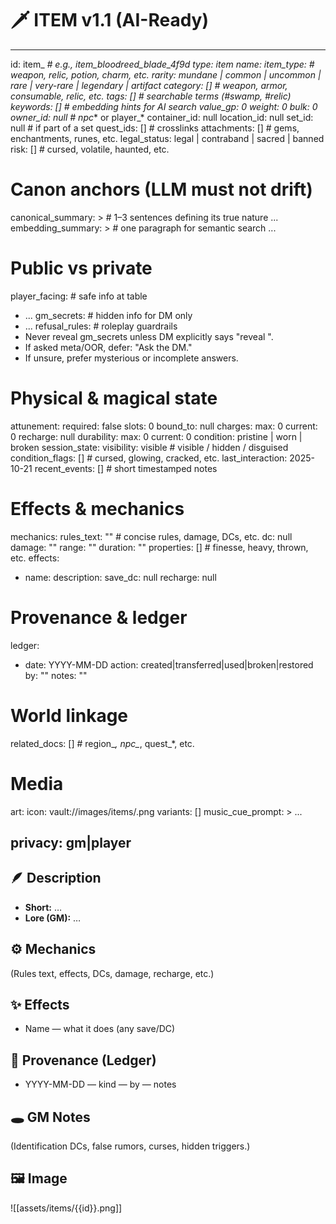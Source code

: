 # 🗡️ ITEM v1.1 (AI-Ready)

---
id: item_<slug>_<hash>             # e.g., item_bloodreed_blade_4f9d
type: item
name: 
item_type:                         # weapon, relic, potion, charm, etc.
rarity: mundane | common | uncommon | rare | very-rare | legendary | artifact
category: []                       # weapon, armor, consumable, relic, etc.
tags: []                            # searchable terms (#swamp, #relic)
keywords: []                        # embedding hints for AI search
value_gp: 0
weight: 0
bulk: 0
owner_id: null                      # npc_* or player_*
container_id: null
location_id: null
set_id: null                        # if part of a set
quest_ids: []                       # crosslinks
attachments: []                     # gems, enchantments, runes, etc.
legal_status: legal | contraband | sacred | banned
risk: []                            # cursed, volatile, haunted, etc.

# Canon anchors (LLM must not drift)
canonical_summary: >                # 1–3 sentences defining its true nature
  ...
embedding_summary: >                # one paragraph for semantic search
  ...

# Public vs private
player_facing:                      # safe info at table
  - ...
gm_secrets:                         # hidden info for DM only
  - ...
refusal_rules:                      # roleplay guardrails
  - Never reveal gm_secrets unless DM explicitly says "reveal <item>".
  - If asked meta/OOR, defer: "Ask the DM."
  - If unsure, prefer mysterious or incomplete answers.

# Physical & magical state
attunement:
  required: false
  slots: 0
  bound_to: null
charges:
  max: 0
  current: 0
  recharge: null
durability:
  max: 0
  current: 0
  condition: pristine | worn | broken
session_state:
  visibility: visible                # visible / hidden / disguised
  condition_flags: []                # cursed, glowing, cracked, etc.
  last_interaction: 2025-10-21
  recent_events: []                  # short timestamped notes

# Effects & mechanics
mechanics:
  rules_text: ""                     # concise rules, damage, DCs, etc.
  dc: null
  damage: ""
  range: ""
  duration: ""
  properties: []                     # finesse, heavy, thrown, etc.
effects:
  - name: 
    description: 
    save_dc: null
    recharge: null

# Provenance & ledger
ledger:
  - date: YYYY-MM-DD
    action: created|transferred|used|broken|restored
    by: ""
    notes: ""

# World linkage
related_docs: []                     # region_*, npc_*, quest_*, etc.

# Media
art:
  icon: vault://images/items/<id>.png
  variants: []
music_cue_prompt: >
  ...

privacy: gm|player
---

## 🪶 Description
- **Short:** …
- **Lore (GM):** …

## ⚙️ Mechanics
(Rules text, effects, DCs, damage, recharge, etc.)

## ✨ Effects
- Name — what it does (any save/DC)

## 📜 Provenance (Ledger)
- YYYY-MM-DD — kind — by — notes

## 🕳️ GM Notes
(Identification DCs, false rumors, curses, hidden triggers.)

## 🖼️ Image
![[assets/items/{{id}}.png]]
